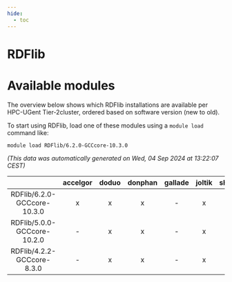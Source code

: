 ```yaml
---
hide:
  - toc
---
```


RDFlib
======

# Available modules


The overview below shows which RDFlib installations are available per HPC-UGent Tier-2cluster, ordered based on software version (new to old).

To start using RDFlib, load one of these modules using a `module load` command like:

```shell
module load RDFlib/6.2.0-GCCcore-10.3.0
```

*(This data was automatically generated on Wed, 04 Sep 2024 at 13:22:07 CEST)*  

| |accelgor|doduo|donphan|gallade|joltik|shinx|skitty|
| :---: | :---: | :---: | :---: | :---: | :---: | :---: | :---: |
|RDFlib/6.2.0-GCCcore-10.3.0|x|x|x|-|x|-|x|
|RDFlib/5.0.0-GCCcore-10.2.0|-|x|x|-|x|-|x|
|RDFlib/4.2.2-GCCcore-8.3.0|-|x|x|-|x|-|x|
